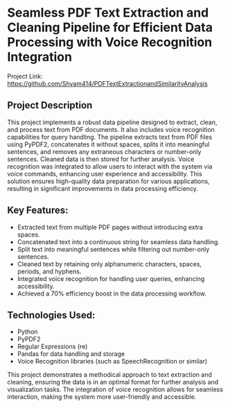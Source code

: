 
# Seamless PDF Text Extraction and Cleaning Pipeline for Efficient Data Processing with Voice Recognition Integration

Project Link: https://github.com/Shyam414/PDFTextExtractionandSimilarityAnalysis

## Project Description

This project implements a robust data pipeline designed to extract, clean, and process text from PDF documents. It also includes voice recognition capabilities for query handling. The pipeline extracts text from PDF files using PyPDF2, concatenates it without spaces, splits it into meaningful sentences, and removes any extraneous characters or number-only sentences. Cleaned data is then stored for further analysis. Voice recognition was integrated to allow users to interact with the system via voice commands, enhancing user experience and accessibility. This solution ensures high-quality data preparation for various applications, resulting in significant improvements in data processing efficiency.

## Key Features:

- Extracted text from multiple PDF pages without introducing extra spaces.
- Concatenated text into a continuous string for seamless data handling.
- Split text into meaningful sentences while filtering out number-only sentences.
- Cleaned text by retaining only alphanumeric characters, spaces, periods, and hyphens.
- Integrated voice recognition for handling user queries, enhancing accessibility.
- Achieved a 70% efficiency boost in the data processing workflow.

## Technologies Used:

- Python
- PyPDF2
- Regular Expressions (re)
- Pandas for data handling and storage
- Voice Recognition libraries (such as SpeechRecognition or similar)

This project demonstrates a methodical approach to text extraction and cleaning, ensuring the data is in an optimal format for further analysis and visualization tasks. The integration of voice recognition allows for seamless interaction, making the system more user-friendly and accessible.
